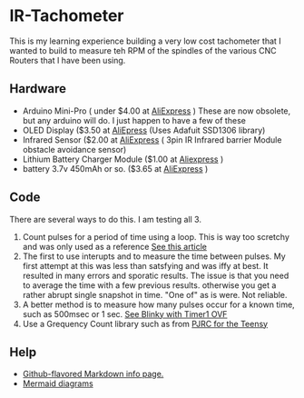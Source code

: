 # IR-Tachometer
This is my learning experience building a very low cost tachometer that I wanted to build to measure teh RPM of the spindles of the various CNC Routers that I have been using. 
## Hardware 
- Arduino Mini-Pro ( under $4.00 at [AliExpress](https://www.aliexpress.com/item/32821902128.html) )
These are now obsolete, but any arduino will do.  I just happen to have a few of these
- OLED Display ($3.50 at [AliEpress](https://www.aliexpress.com/item/32920071528.html) (Uses Adafuit SSD1306 library) 
- Infrared Sensor ($2.00 at [AliExpress](https://www.aliexpress.com/item/32952079917.html) ( 3pin IR Infrared barrier Module obstacle avoidance sensor) 
- Lithium Battery Charger Module ($1.00 at [Aliexpress](https://www.aliexpress.com/item/32986135934.html) )
- battery 3.7v 450mAh or so. ($3.65 at [AliExpress](https://www.aliexpress.com/item/4000908332181.html) )
## Code
There are several ways to do this.  I am testing all 3.
1. Count pulses for a period of time using a loop.  This is way too scretchy and was only used as a reference [See this article](https://how2electronics.com/digital-tachometer-ir-sensor-arduino/)
1. The first to use interupts and to measure the time between pulses.  My first attempt at this was less than satsfying and was iffy at best.  It resulted in many errors and sporatic results.  The issue is that you need to average the time with a few previous results.  otherwise you get a rather abrupt single snapshot in time.  "One of" as is were.  Not reliable.
2. A better method is to measure how many pulses occur for a known time, such as 500msec or 1 sec. [See Blinky with Timer1 OVF](https://blog.podkalicki.com/arduino-blinky-with-timer1-ovf/)
3. Use a Grequency Count library such as from [PJRC for the Teensy](https://www.pjrc.com/teensy/td_libs_FreqCount.html)


## Help
 - [Github-flavored Markdown info page.](http://github.github.com/github-flavored-markdown/)
 - [Mermaid diagrams](https://mermaid-js.github.io/mermaid/#/)
